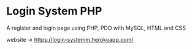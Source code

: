 # Login System PHP

A register and login page using PHP, PDO with MySQL, HTML and CSS

website -> https://login-systemm.herokuapp.com/
